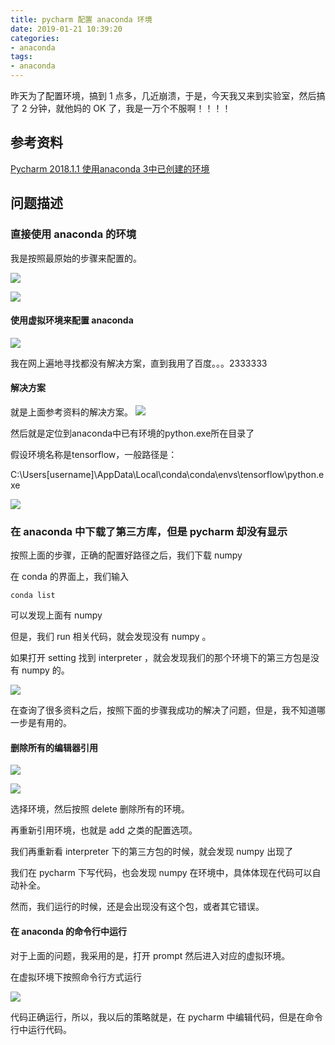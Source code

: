 ```yaml
---
title: pycharm 配置 anaconda 环境
date: 2019-01-21 10:39:20
categories:
- anaconda
tags:
- anaconda
---
```

昨天为了配置环境，搞到 1 点多，几近崩溃，于是，今天我又来到实验室，然后搞了 2 分钟，就他妈的 OK 了，我是一万个不服啊！！！！

<!-- more -->

## 参考资料

[Pycharm 2018.1.1 使用anaconda 3中已创建的环境](https://blog.csdn.net/anjingshen/article/details/80038316)

## 问题描述
### 直接使用 anaconda 的环境

我是按照最原始的步骤来配置的。

![](/images/python/48_0.png)

![](/images/python/48_1.png)

#### 使用虚拟环境来配置 anaconda

![](/images/python/48_2.png)

我在网上遍地寻找都没有解决方案，直到我用了百度。。。2333333

#### 解决方案

就是上面参考资料的解决方案。
![](/images/python/48_3.png)


然后就是定位到anaconda中已有环境的python.exe所在目录了

假设环境名称是tensorflow，一般路径是：

C:\Users\[username]\AppData\Local\conda\conda\envs\tensorflow\python.exe

![](/images/python/48_4.png)

### 在 anaconda 中下载了第三方库，但是 pycharm 却没有显示

按照上面的步骤，正确的配置好路径之后，我们下载 numpy 

在 conda 的界面上，我们输入

	conda list
	
可以发现上面有 numpy

但是，我们 run 相关代码，就会发现没有 numpy 。

如果打开 setting 找到 interpreter ，就会发现我们的那个环境下的第三方包是没有 numpy 的。

![](/images/python/48_5.png)

在查询了很多资料之后，按照下面的步骤我成功的解决了问题，但是，我不知道哪一步是有用的。

#### 删除所有的编辑器引用

![](/images/python/48_6.png)

![](/images/python/48_7.png)

选择环境，然后按照 delete 删除所有的环境。

再重新引用环境，也就是 add 之类的配置选项。

我们再重新看 interpreter 下的第三方包的时候，就会发现 numpy 出现了

我们在 pycharm 下写代码，也会发现 numpy 在环境中，具体体现在代码可以自动补全。

然而，我们运行的时候，还是会出现没有这个包，或者其它错误。

#### 在 anaconda 的命令行中运行

对于上面的问题，我采用的是，打开 prompt 然后进入对应的虚拟环境。

在虚拟环境下按照命令行方式运行

![](/images/python/48_8.png)

代码正确运行，所以，我以后的策略就是，在 pycharm 中编辑代码，但是在命令行中运行代码。









